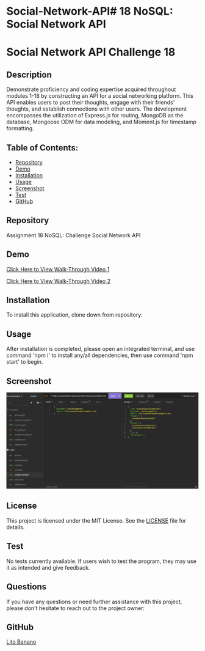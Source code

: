 # Social-Network-API# 18 NoSQL: Social Network API


# Social Network API Challenge 18

  ## Description
  Demonstrate proficiency and coding expertise acquired throughout modules 1-18 by constructing an API for a social networking platform. This API enables users to post their thoughts, engage with their friends' thoughts, and establish connections with other users. The development encompasses the utilization of Express.js for routing, MongoDB as the database, Mongoose ODM for data modeling, and Moment.js for timestamp formatting.


## Table of Contents:
  * [Repository](#repository) 
  * [Demo](#demo)
  * [Installation](#installation)
  * [Usage](#usage)
  * [Screenshot](#screenshot)
  * [Test](#test)
  * [GitHub](#github)

  ## Repository
  Assignment 18 NoSQL: Challenge Social Network API

  ## Demo
  [Click Here to View Walk-Through Video 1](https://drive.google.com/file/d/1iDlWj2mdwvjE4nWr9kWw3W8eBBImRF-u/view?usp=sharing)

  [Click Here to View Walk-Through Video 2](https://drive.google.com/file/d/1CtQTDReC-JPxYBDhj1frPn5XBLDfcAbX/view?usp=sharing)

  ## Installation
  To install this application, clone down from repository.

  ## Usage
  After installation is completed, please open an integrated terminal, and use command 'npm i' to install any/all dependencies, then use command 'npm start' to begin.

  ## Screenshot
  ![screenshot](./images/image1.jpg)

  ## License

This project is licensed under the MIT License. See the [LICENSE](LICENSE) file for details.
  
  ## Test
  No tests currently available. If users wish to test the program, they may use it as intended and give feedback.

  ## Questions

If you have any questions or need further assistance with this project, please don't hesitate to reach out to the project owner:

  ## GitHub
  [Lito Banano](https://github.com/hyperlitz)